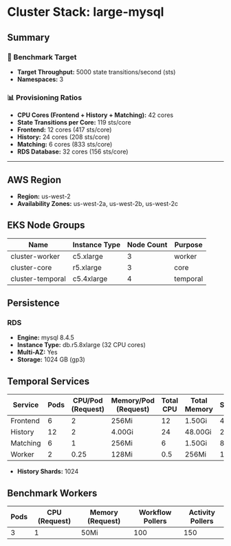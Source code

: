 # Cluster Stack: large-mysql

## Summary

### 🎯 Benchmark Target
- **Target Throughput:** 5000 state transitions/second (sts)
- **Namespaces:** 3

### 📊 Provisioning Ratios
- **CPU Cores (Frontend + History + Matching):** 42 cores
- **State Transitions per Core:** 119 sts/core
- **Frontend:** 12 cores (417 sts/core)
- **History:** 24 cores (208 sts/core)
- **Matching:** 6 cores (833 sts/core)
- **RDS Database:** 32 cores (156 sts/core)

---

## AWS Region
- **Region:** us-west-2
- **Availability Zones:** us-west-2a, us-west-2b, us-west-2c

## EKS Node Groups
| Name | Instance Type | Node Count | Purpose |
|------|--------------|------------|---------|
| cluster-worker | c5.xlarge | 3 | worker |
| cluster-core | r5.xlarge | 3 | core |
| cluster-temporal | c5.4xlarge | 4 | temporal |


## Persistence
### RDS
- **Engine:** mysql 8.4.5
- **Instance Type:** db.r5.8xlarge (32 CPU cores)
- **Multi-AZ:** Yes
- **Storage:** 1024 GB (gp3)

## Temporal Services

| Service   | Pods | CPU/Pod (Request) | Memory/Pod (Request) | Total CPU | Total Memory | STS/Core |
|-----------|------|-------------------|----------------------|-----------|--------------|----------|
| Frontend  | 6    | 2               | 256Mi                | 12       | 1.50Gi     | 417    |
| History   | 12    | 2               | 4.00Gi                | 24       | 48.00Gi     | 208    |
| Matching  | 6    | 1               | 256Mi                | 6       | 1.50Gi     | 833    |
| Worker    | 2    | 0.25               | 128Mi                | 0.5       | 256Mi     | 10000    |

- **History Shards:** 1024

## Benchmark Workers

| Pods | CPU (Request) | Memory (Request) | Workflow Pollers | Activity Pollers |
|------|---------------|------------------|------------------|------------------|
| 3 | 1 | 50Mi | 100 | 150 |

